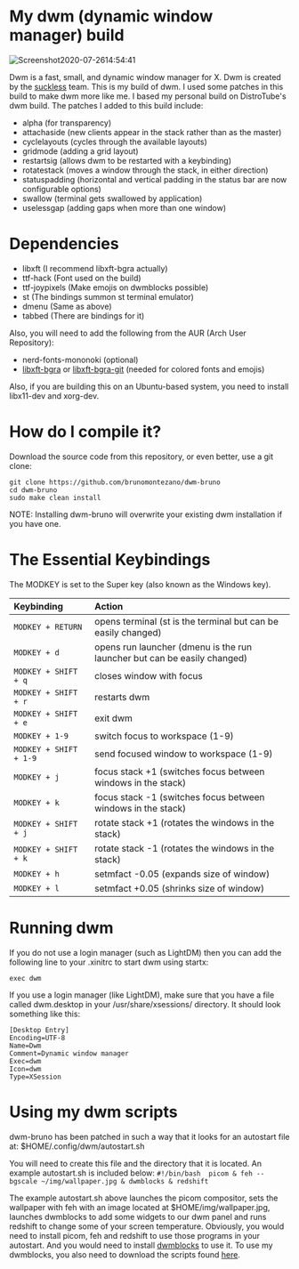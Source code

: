 # My dwm (dynamic window manager) build

![Screenshot2020-07-2614:54:41](https://user-images.githubusercontent.com/65104127/88486233-ab835400-cf52-11ea-8928-be752c650922.png)

Dwm is a fast, small, and dynamic window manager for X. Dwm is created by the [suckless](https://suckless.org) team.  This is my build of dwm.  I used some patches in this build to make dwm more like me. I based my personal build on DistroTube's dwm build.  The patches I added to this build include:
+ alpha (for transparency)
+ attachaside (new clients appear in the stack rather than as the master)
+ cyclelayouts (cycles through the available layouts)
+ gridmode (adding a grid layout)
+ restartsig (allows dwm to be restarted with a keybinding)
+ rotatestack (moves a window through the stack, in either direction)
+ statuspadding (horizontal and vertical padding in the status bar are now configurable options)
+ swallow (terminal gets swallowed by application)
+ uselessgap (adding gaps when more than one window)

# Dependencies
+ libxft (I recommend libxft-bgra actually)
+ ttf-hack (Font used on the build)
+ ttf-joypixels (Make emojis on dwmblocks possible)
+ st (The bindings summon st terminal emulator)
+ dmenu (Same as above)
+ tabbed (There are bindings for it)

Also, you will need to add the following from the AUR (Arch User Repository):
+ nerd-fonts-mononoki (optional)
+ [libxft-bgra](https://aur.archlinux.org/packages/libxft-bgra/) or [libxft-bgra-git](https://aur.archlinux.org/packages/libxft-bgra-git) (needed for colored fonts and emojis)

Also, if you are building this on an Ubuntu-based system, you need to install libx11-dev and xorg-dev.

# How do I compile it?

Download the source code from this repository, or even better, use a git clone:

	git clone https://github.com/brunomontezano/dwm-bruno
	cd dwm-bruno
    sudo make clean install
	
NOTE: Installing dwm-bruno will overwrite your existing dwm installation if you have one.
	
# The Essential Keybindings

The MODKEY is set to the Super key (also known as the Windows key).

| Keybinding                | Action                                                                   |
| :---                      | :---                                                                     |
| `MODKEY + RETURN`         | opens terminal (st is the terminal but can be easily changed)            |
| `MODKEY + d`              | opens run launcher (dmenu is the run launcher but can be easily changed) |
| `MODKEY + SHIFT + q`      | closes window with focus                                                 |
| `MODKEY + SHIFT + r`      | restarts dwm                                                             |
| `MODKEY + SHIFT + e`      | exit dwm                                                                 |
| `MODKEY + 1-9`            | switch focus to workspace (1-9)                                          |
| `MODKEY + SHIFT + 1-9`    | send focused window to workspace (1-9)                                   |
| `MODKEY + j`              | focus stack +1 (switches focus between windows in the stack)             |
| `MODKEY + k`              | focus stack -1 (switches focus between windows in the stack)             |
| `MODKEY + SHIFT + j`      | rotate stack +1 (rotates the windows in the stack)                       |
| `MODKEY + SHIFT + k`      | rotate stack -1 (rotates the windows in the stack)                       |
| `MODKEY + h`              | setmfact -0.05 (expands size of window)                                  |
| `MODKEY + l`              | setmfact +0.05 (shrinks size of window)                                  |


# Running dwm

If you do not use a login manager (such as LightDM) then you can add the following line to your .xinitrc to start dwm using startx:
    
    
    exec dwm
    
	
If you use a login manager (like LightDM), make sure that you have a file called dwm.desktop in your /usr/share/xsessions/ directory.  It should look something like this:

    
	[Desktop Entry]
	Encoding=UTF-8
	Name=Dwm
	Comment=Dynamic window manager
	Exec=dwm
	Icon=dwm
	Type=XSession
    

# Using my dwm scripts

dwm-bruno has been patched in such a way that it looks for an autostart file at: $HOME/.config/dwm/autostart.sh

You will need to create this file and the directory that it is located.  An example autostart.sh is included below:
    ```
	#!/bin/bash 
	picom &
	feh --bgscale ~/img/wallpaper.jpg &
	dwmblocks &
    redshift
    ```
	
The example autostart.sh above launches the picom compositor, sets the wallpaper with feh with an image located at $HOME/img/wallpaper.jpg, launches dwmblocks to add some widgets to our dwm panel and runs redshift to change some of your screen temperature.  Obviously, you would need to install picom, feh and redshift to use those programs in your autostart.  And you would need to install [dwmblocks](https://github.com/brunomontezano/dotfiles/tree/master/dwmblocks) to use it.  To use my dwmblocks, you also need to download the scripts found [here](https://github.com/brunomontezano/dotfiles/tree/master/.local/bin).

